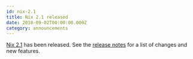 ```yaml
---
id: nix-2.1
title: Nix 2.1 released
date: 2018-09-02T00:00:00.000Z
category: announcements
---
```

[Nix 2.1](/download) has been released. See the [release notes](/manual/nix/stable/release-notes/rl-2.1.html) for a list of changes and new features.
